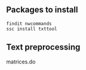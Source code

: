 
## Packages to install
```
findit nwcommands
ssc install txttool
```

## Text preprocessing

matrices.do

